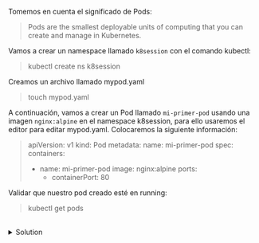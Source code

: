 Tomemos en cuenta el significado de Pods:
> Pods are the smallest deployable units of computing that you can create and manage in Kubernetes.

Vamos a crear un namespace llamado `k8session` con el comando kubectl:
> kubectl create ns k8session

Creamos un archivo llamado mypod.yaml
> touch mypod.yaml

A continuación, vamos a crear un Pod llamado `mi-primer-pod` usando una imagen `nginx:alpine` en el namespace k8session, para ello usaremos el editor para editar mypod.yaml.
Colocaremos la siguiente información:
>apiVersion: v1
>kind: Pod
>metadata:
>  name: mi-primer-pod
>spec:
>  containers:
>  - name: mi-primer-pod
>    image: nginx:alpine
>    ports:
>    - containerPort: 80

Validar que nuestro pod creado esté en running:
>kubectl get pods

<br>
<details><summary>Solution</summary>
<br>

```plain
k create deployment my-first-deployment --image=nginx:alpine

k get deployment my-first-deployment
```{{exec}}

</details>
